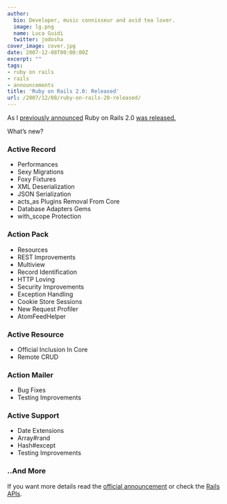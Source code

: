 ```yaml
---
author:
  bio: Developer, music connisseur and avid tea lover.
  image: lg.png
  name: Luca Guidi
  twitter: jodosha
cover_image: cover.jpg
date: 2007-12-08T00:00:00Z
excerpt: ""
tags:
- ruby on rails
- rails
- announcements
title: 'Ruby on Rails 2.0: Released'
url: /2007/12/08/ruby-on-rails-20-released/
---
```


<p>As I <a href="http://jodosha.tumblr.com/2007/12/06/ruby-on-rails-20-will-be-soon-released.html" title="Ruby on Rails 2.0 Will Be Soon Released">previously announced</a> Ruby on Rails 2.0&#160;<a href="http://weblog.rubyonrails.org/2007/12/7/rails-2-0-it-s-done" title="Rails 2.0: It's done!">was released.</a></p>
<p>What&#8217;s new?</p>

<h3>Active Record</h3>
<ul><li>Performances</li>
    <li>Sexy Migrations</li>
    <li>Foxy Fixtures</li>
    <li>XML Deserialization</li>
    <li>JSON Serialization</li>
    <li>acts_as Plugins Removal From Core</li>
    <li>Database Adapters Gems</li>
    <li>with_scope Protection</li>
  </ul><h3>Action Pack</h3>
<p>
  </p><ul><li>Resources</li>
    <li>REST Improvements</li>
    <li>Multiview</li>
    <li>Record Identification</li>
    <li>HTTP Loving</li>
    <li>Security Improvements</li>
    <li>Exception Handling</li>
    <li>Cookie Store Sessions</li>
    <li>New Request Profiler</li>
    <li>AtomFeedHelper</li>
  </ul><h3>Active Resource</h3>
<ul><li>Official Inclusion In Core</li>
    <li>Remote CRUD</li>
  </ul><h3>Action Mailer</h3>
<p>
  </p><ul><li>Bug Fixes</li>
    <li>Testing Improvements</li>
  </ul><h3>Active Support</h3>
<ul><li>Date Extensions</li>
    <li>Array#rand</li>
    <li>Hash#except</li>
    <li>Testing Improvements</li>
  </ul><h3>..And More</h3>
<p>If you want more details read the <a href="http://weblog.rubyonrails.org/2007/12/7/rails-2-0-it-s-done" title="Rails 2.0: It's done!">official announcement</a> or check the <a href="http://api.rubyonrails.org/" title="Rails APIs">Rails APIs</a>.</p>

